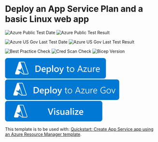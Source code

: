 # Deploy an App Service Plan and a basic Linux web app

![Azure Public Test Date](https://azurequickstartsservice.blob.core.windows.net/badges/quickstarts/microsoft.web/app-service-docs-linux/PublicLastTestDate.svg)
![Azure Public Test Result](https://azurequickstartsservice.blob.core.windows.net/badges/quickstarts/microsoft.web/app-service-docs-linux/PublicDeployment.svg)

![Azure US Gov Last Test Date](https://azurequickstartsservice.blob.core.windows.net/badges/quickstarts/microsoft.web/app-service-docs-linux/FairfaxLastTestDate.svg)
![Azure US Gov Last Test Result](https://azurequickstartsservice.blob.core.windows.net/badges/quickstarts/microsoft.web/app-service-docs-linux/FairfaxDeployment.svg)

![Best Practice Check](https://azurequickstartsservice.blob.core.windows.net/badges/quickstarts/microsoft.web/app-service-docs-linux/BestPracticeResult.svg)
![Cred Scan Check](https://azurequickstartsservice.blob.core.windows.net/badges/quickstarts/microsoft.web/app-service-docs-linux/CredScanResult.svg)
![Bicep Version](https://azurequickstartsservice.blob.core.windows.net/badges/quickstarts/microsoft.web/app-service-docs-linux/BicepVersion.svg)

[![Deploy To Azure](https://raw.githubusercontent.com/Azure/azure-quickstart-templates/master/1-CONTRIBUTION-GUIDE/images/deploytoazure.svg?sanitize=true)](https://portal.azure.com/#create/Microsoft.Template/uri/https%3A%2F%2Fraw.githubusercontent.com%2FAzure%2Fazure-quickstart-templates%2Fmaster%2Fquickstarts%2Fmicrosoft.web%2Fapp-service-docs-linux%2Fazuredeploy.json)
[![Deploy To Azure US Gov](https://raw.githubusercontent.com/Azure/azure-quickstart-templates/master/1-CONTRIBUTION-GUIDE/images/deploytoazuregov.svg?sanitize=true)](https://portal.azure.us/#create/Microsoft.Template/uri/https%3A%2F%2Fraw.githubusercontent.com%2FAzure%2Fazure-quickstart-templates%2Fmaster%2Fquickstarts%2Fmicrosoft.web%2Fapp-service-docs-linux%2Fazuredeploy.json)
[![Visualize](https://raw.githubusercontent.com/Azure/azure-quickstart-templates/master/1-CONTRIBUTION-GUIDE/images/visualizebutton.svg?sanitize=true)](http://armviz.io/#/?load=https%3A%2F%2Fraw.githubusercontent.com%2FAzure%2Fazure-quickstart-templates%2Fmaster%2Fquickstarts%2Fmicrosoft.web%2Fapp-service-docs-linux%2Fazuredeploy.json)

This template is to be used with: [Quickstart: Create App Service app using an Azure Resource Manager template](https://docs.microsoft.com/azure/app-service/quickstart-arm-template).
